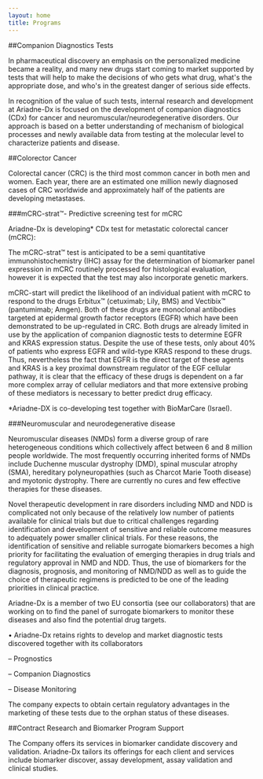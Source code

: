 ```yaml
---
layout: home
title: Programs
---
```


##Companion Diagnostics <a name="Tests">Tests</a>

In pharmaceutical discovery an emphasis on the personalized medicine became a reality, and many new drugs  start coming to market supported by tests that will help to make the decisions of who gets what drug, what's the appropriate dose, and who's in the greatest danger of serious side effects. 

In recognition of the value of such tests, internal research and development at Ariadne-Dx is focused on the development of companion diagnostics (CDx) for cancer and neuromuscular/neurodegenerative disorders. Our approach is based on a better understanding of mechanism of biological processes and newly available data from testing at the molecular level to characterize patients and disease.

##Colorector <a name="Cancer">Cancer</a>

Colorectal cancer (CRC) is the third most common cancer in both men and women. Each year, there are an estimated one million newly diagnosed cases of CRC worldwide and approximately half of the patients are developing metastases.

###mCRC-strat™- Predictive screening test for mCRC

Ariadne-Dx is developing* CDx test for metastatic colorectal cancer (mCRC): 

The mCRC-strat™ test is anticipated to be a semi quantitative immunohistochemistry (IHC) assay for the determination of biomarker panel expression in mCRC routinely processed for histological evaluation, however it is expected that the test may also incorporate genetic markers.

mCRC-start will predict the likelihood of an individual patient with mCRC to respond to the drugs Erbitux™ (cetuximab; Lily, BMS) and Vectibix™ (pantumimab; Amgen). Both of these drugs are monoclonal antibodies targeted at epidermal growth factor receptors (EGFR) which have been demonstrated to be up-regulated in CRC. Both drugs are already limited in use by the application of companion diagnostic tests to determine EGFR and KRAS expression status. Despite the use of these tests, only about 40% of patients who express EGFR and wild-type KRAS respond to these drugs. Thus, nevertheless the fact that EGFR is the direct target of these agents and KRAS is a key proximal downstream regulator of the EGF cellular pathway, it is clear that the efficacy of these drugs is dependent on a far more complex array of cellular mediators and that more extensive probing of these mediators is necessary to better predict drug efficacy. 

*Ariadne-DX is co-developing test together with BioMarCare (Israel). 

###Neuromuscular and neurodegenerative disease

Neuromuscular diseases (NMDs) form a diverse group of rare heterogeneous conditions which collectively affect between 6 and 8 million people worldwide. The most frequently occurring inherited forms of NMDs include Duchenne muscular dystrophy (DMD), spinal muscular atrophy (SMA), hereditary polyneuropathies (such as Charcot Marie Tooth disease) and myotonic dystrophy. There are currently no cures and few effective therapies for these diseases. 

Novel therapeutic development in rare disorders including NMD and NDD is complicated not only because of the relatively low number of patients available for clinical trials but due to critical challenges regarding identification and development of sensitive and reliable outcome measures to adequately power smaller clinical trials. For these reasons, the identification of sensitive and reliable surrogate biomarkers becomes a high priority for facilitating the evaluation of emerging therapies in drug trials and regulatory approval in NMD and NDD. Thus, the use of biomarkers for the diagnosis, prognosis, and monitoring of NMD/NDD as well as to guide the choice of therapeutic regimens is predicted to be one of the leading priorities in clinical practice. 

Ariadne-Dx is a member of two EU consortia (see our collaborators) that are working on to find the panel of surrogate biomarkers to monitor these diseases and also find the potential drug targets. 

•	Ariadne-Dx retains rights to develop and market diagnostic tests discovered together with its collaborators

–	Prognostics

–	Companion Diagnostics

–	Disease Monitoring

The company expects to obtain certain regulatory advantages in the marketing of these tests due to the orphan status of these diseases.

##Contract <a name="Research">Research</a> and Biomarker Program Support 

The Company offers its services in biomarker candidate discovery and validation. Ariadne-Dx tailors its offerings for each client and services include biomarker discover, assay development, assay validation and clinical studies.
